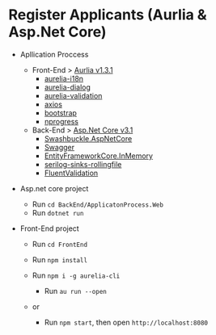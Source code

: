 
# Register Applicants (Aurlia & Asp.Net Core)
+ Apllication Proccess
	+ Front-End > [Aurlia v1.3.1](https://aurelia.io/) 
		+ [aurelia-i18n](https://aurelia.io/docs/plugins/i18n/)
		+ [aurelia-dialog](https://aurelia.io/docs/plugins/dialog/)
		+ [aurelia-validation](https://aurelia.io/docs/plugins/validation/)
		+ [axios](https://github.com/axios/axios)
		+ [bootstrap](https://getbootstrap.com/docs/4.5/getting-started/introduction/)
		+ [nprogress](https://github.com/rstacruz/nprogress)
	+ Back-End > [Asp.Net Core v3.1](https://docs.microsoft.com/en-us/aspnet/core/introduction-to-aspnet-core?view=aspnetcore-3.1)
		+ [Swashbuckle.AspNetCore]()
		+ [Swagger](https://swagger.io/)
		+ [EntityFrameworkCore.InMemory](https://docs.microsoft.com/en-us/ef/core/providers/in-memory/?tabs=dotnet-core-cli)
		+ [serilog-sinks-rollingfile](https://github.com/serilog/serilog-sinks-rollingfile)
		+ [FluentValidation](https://docs.fluentvalidation.net/en/latest/aspnet.html)


+ Asp.net core project
	+ Run `cd BackEnd/ApplicatonProcess.Web`
	+ Run `dotnet run`
+ Front-End project

	+ Run `cd FrontEnd`	
	+ Run `npm install`
	+ Run `npm i -g aurelia-cli`		
	    + Run `au run --open`	
	
	+ or 
	    + Run `npm start`, then open `http://localhost:8080`
	
